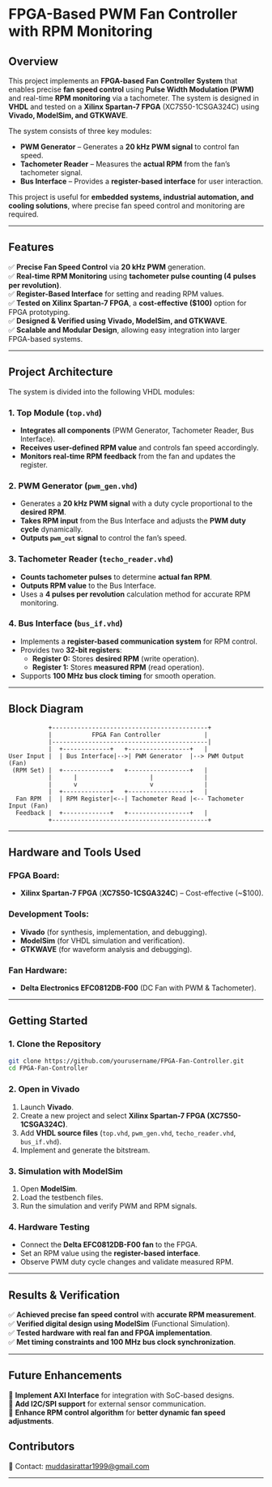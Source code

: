 # **FPGA-Based PWM Fan Controller with RPM Monitoring**  

## **Overview**  
This project implements an **FPGA-based Fan Controller System** that enables precise **fan speed control** using **Pulse Width Modulation (PWM)** and real-time **RPM monitoring** via a tachometer. The system is designed in **VHDL** and tested on a **Xilinx Spartan-7 FPGA** (XC7S50-1CSGA324C) using **Vivado, ModelSim, and GTKWAVE**.  

The system consists of three key modules:  
- **PWM Generator** – Generates a **20 kHz PWM signal** to control fan speed.  
- **Tachometer Reader** – Measures the **actual RPM** from the fan’s tachometer signal.  
- **Bus Interface** – Provides a **register-based interface** for user interaction.  

This project is useful for **embedded systems, industrial automation, and cooling solutions**, where precise fan speed control and monitoring are required.  

---

## **Features**  
✅ **Precise Fan Speed Control** via **20 kHz PWM** generation.  
✅ **Real-time RPM Monitoring** using **tachometer pulse counting (4 pulses per revolution)**.  
✅ **Register-Based Interface** for setting and reading RPM values.  
✅ **Tested on Xilinx Spartan-7 FPGA**, a **cost-effective ($100)** option for FPGA prototyping.  
✅ **Designed & Verified using** **Vivado, ModelSim, and GTKWAVE**.  
✅ **Scalable and Modular Design**, allowing easy integration into larger FPGA-based systems.  

---

## **Project Architecture**  
The system is divided into the following VHDL modules:  

### **1. Top Module (`top.vhd`)**  
- **Integrates all components** (PWM Generator, Tachometer Reader, Bus Interface).  
- **Receives user-defined RPM value** and controls fan speed accordingly.  
- **Monitors real-time RPM feedback** from the fan and updates the register.  

### **2. PWM Generator (`pwm_gen.vhd`)**  
- Generates a **20 kHz PWM signal** with a duty cycle proportional to the **desired RPM**.  
- **Takes RPM input** from the Bus Interface and adjusts the **PWM duty cycle** dynamically.  
- **Outputs `pwm_out` signal** to control the fan’s speed.  

### **3. Tachometer Reader (`techo_reader.vhd`)**  
- **Counts tachometer pulses** to determine **actual fan RPM**.  
- **Outputs RPM value** to the Bus Interface.  
- Uses a **4 pulses per revolution** calculation method for accurate RPM monitoring.  

### **4. Bus Interface (`bus_if.vhd`)**  
- Implements a **register-based communication system** for RPM control.  
- Provides two **32-bit registers**:  
  - **Register 0:** Stores **desired RPM** (write operation).  
  - **Register 1:** Stores **measured RPM** (read operation).  
- Supports **100 MHz bus clock timing** for smooth operation.  

---

## **Block Diagram**  
```plaintext
           +-------------------------------------------+
           |           FPGA Fan Controller            |
           |-------------------------------------------|
           |  +-------------+   +-----------------+   |
User Input |  | Bus Interface|-->| PWM Generator  |--> PWM Output (Fan)
 (RPM Set) |  +-------------+   +-----------------+   |
           |      |                    |              |
           |      v                    v              |
           |  +-------------+   +-----------------+   |
  Fan RPM  |  | RPM Register|<--| Tachometer Read |<-- Tachometer Input (Fan)
  Feedback |  +-------------+   +-----------------+   |
           +-------------------------------------------+
```

---

## **Hardware and Tools Used**  
### **FPGA Board:**  
- **Xilinx Spartan-7 FPGA** (**XC7S50-1CSGA324C**) – Cost-effective (~$100).  

### **Development Tools:**  
- **Vivado** (for synthesis, implementation, and debugging).  
- **ModelSim** (for VHDL simulation and verification).  
- **GTKWAVE** (for waveform analysis and debugging).  

### **Fan Hardware:**  
- **Delta Electronics EFC0812DB-F00** (DC Fan with PWM & Tachometer).  

---

## **Getting Started**  
### **1. Clone the Repository**  
```bash
git clone https://github.com/yourusername/FPGA-Fan-Controller.git
cd FPGA-Fan-Controller
```

### **2. Open in Vivado**  
1. Launch **Vivado**.  
2. Create a new project and select **Xilinx Spartan-7 FPGA (XC7S50-1CSGA324C)**.  
3. Add **VHDL source files** (`top.vhd`, `pwm_gen.vhd`, `techo_reader.vhd`, `bus_if.vhd`).  
4. Implement and generate the bitstream.  

### **3. Simulation with ModelSim**  
1. Open **ModelSim**.  
2. Load the testbench files.  
3. Run the simulation and verify PWM and RPM signals.  

### **4. Hardware Testing**  
- Connect the **Delta EFC0812DB-F00 fan** to the FPGA.  
- Set an RPM value using the **register-based interface**.  
- Observe PWM duty cycle changes and validate measured RPM.  

---

## **Results & Verification**  
✅ **Achieved precise fan speed control** with **accurate RPM measurement**.  
✅ **Verified digital design using ModelSim** (Functional Simulation).  
✅ **Tested hardware with real fan and FPGA implementation**.  
✅ **Met timing constraints and 100 MHz bus clock synchronization**.  

---

## **Future Enhancements**  
🚀 **Implement AXI Interface** for integration with SoC-based designs.  
🚀 **Add I2C/SPI support** for external sensor communication.  
🚀 **Enhance RPM control algorithm** for **better dynamic fan speed adjustments**.  



## Contributors 
📧 Contact: muddasirattar1999@gmail.com 

---
